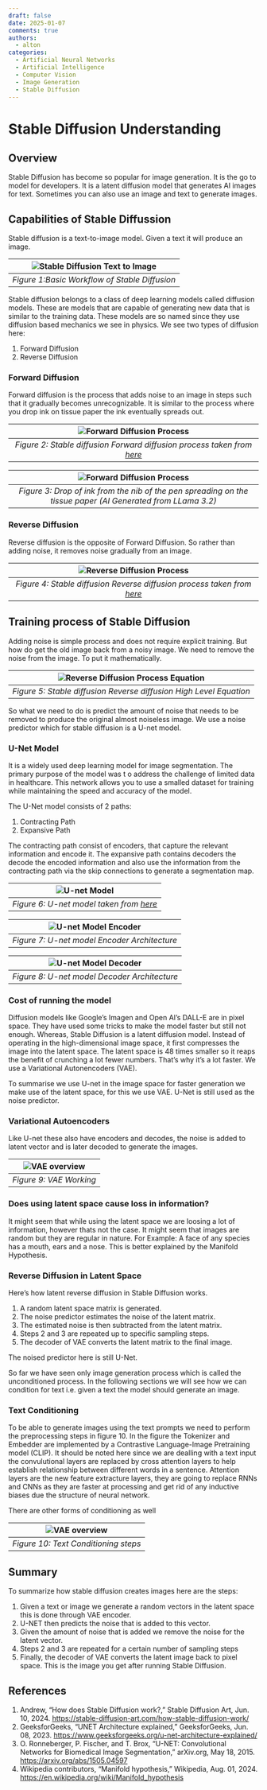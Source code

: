 ```yaml
---
draft: false
date: 2025-01-07
comments: true
authors:
  - alton
categories:
  - Artificial Neural Networks
  - Artificial Intelligence
  - Computer Vision
  - Image Generation
  - Stable Diffusion
---
```


# Stable Diffusion Understanding

## Overview 

Stable Diffusion has become so popular for image generation. It is the go to model for developers. It is a latent diffusion model that generates AI images for text. Sometimes you can also use an image and text to generate images.

## Capabilities of Stable Diffussion

Stable diffusion is a text-to-image model. Given a text it will produce an image.



| ![Stable Diffusion Text to Image](./pics/stable_diffusion.png) | 
|:--:| 
| *Figure 1:Basic Workflow of Stable Diffusion* |

Stable diffusion belongs to a class of deep learning models called diffusion models. These are models that are capable of generating new data that is similar to the training data. These models are so named since they use diffusion based mechanics we see in physics. We see two types of diffusion here:
1. Forward Diffusion
2. Reverse Diffusion

### Forward Diffusion

Forward diffusion is the process that adds noise to an image in steps such that it gradually becomes unrecognizable. It is similar to the process where you drop ink on tissue paper the ink eventually spreads out.

| ![Forward Diffusion Process](./pics/image.png) | 
|:--:| 
| *Figure 2: Stable diffusion Forward diffusion process taken from [here](https://stable-diffusion-art.com/how-stable-diffusion-work/)* |

| ![Forward Diffusion Process](./pics/Analogy_pen_ink.jpg) | 
|:--:| 
| *Figure 3: Drop of ink from the nib of the pen  spreading on the tissue paper (AI Generated from LLama 3.2)* |

### Reverse Diffusion
Reverse diffusion is the opposite of Forward Diffusion. So rather than adding noise, it removes noise gradually from an image.

| ![Reverse Diffusion Process](./pics/reverse_diffusion_process.png) | 
|:--:| 
| *Figure 4: Stable diffusion Reverse diffusion process taken from [here](https://stable-diffusion-art.com/how-stable-diffusion-work/)* |

## Training process of Stable Diffusion

Adding noise is simple process and does not require explicit training. But how do get the old image back from a noisy image. We need to remove the noise from the image. To put it mathematically.

| ![Reverse Diffusion Process Equation](./pics/Equation%20for%20Reverse%20Diffusion.png) | 
|:--:| 
| *Figure 5: Stable diffusion Reverse diffusion High Level Equation* |

So what we need to do is predict the amount of noise that needs to be removed to produce the original almost noiseless image. We use a noise predictor which for stable diffusion is a U-net model.

### U-Net Model
It is a widely used deep learning model for image segmentation. The primary purpose of the model was t o address the challenge of limited data in healthcare. This network allows you to use a smalled dataset for training while maintaining the speed and accuracy of the model.

The U-Net model consists of 2 paths:

1. Contracting Path 
2. Expansive Path

The contracting path consist of encoders, that capture the relevant information and encode it. The expansive path contains decoders the decode the encoded information and also use the information from the contracting path via the skip connections to generate a segmentation map.

| ![U-net Model](./pics/U-net.png) | 
|:--:| 
| *Figure 6: U-net model taken from [here](https://www.geeksforgeeks.org/u-net-architecture-explained/)* |


<center>

| ![U-net Model Encoder](./pics/U-net%20Encoders.png) | 
|:--:| 
| *Figure 7: U-net model Encoder Architecture* |

</center>

<center>

| ![U-net Model Decoder](./pics/U-net-decoder.png) | 
|:--:| 
| *Figure 8: U-net model Decoder Architecture* |

</center>

### Cost of running the model
Diffusion models like Google’s Imagen and Open AI’s DALL-E are in pixel space. They have used some tricks to make the model faster but still not enough. Whereas, Stable Diffusion is a latent diffusion model. Instead of operating in the high-dimensional image space, it first compresses the image into the latent space. The latent space is 48 times smaller so it reaps the benefit of crunching a lot fewer numbers. That’s why it’s a lot faster. We use a Variational Autonencoders (VAE).

To summarise we use U-net in the image space for faster generation we make use of the latent space, for this we use VAE. U-Net is still used as the noise predictor.

### Variational Autoencoders
Like U-net these also have encoders and decodes, the noise is added to latent vector and is later decoded to generate the images.

| ![VAE overview](./pics/VAE_working.png) | 
|:--:| 
| *Figure 9: VAE Working* |

### Does using latent space cause loss in information?

It might seem that while using the latent space we are loosing a lot of information, however thats not the case. It might seem that images are random but they are regular in nature. For Example: A face of any species has a mouth, ears and a nose. This is better explained by the Manifold Hypothesis.

### Reverse Diffusion in Latent Space

Here’s how latent reverse diffusion in Stable Diffusion works.

1. A random latent space matrix is generated.
2. The noise predictor estimates the noise of the latent matrix.
3. The estimated noise is then subtracted from the latent matrix.
4. Steps 2 and 3 are repeated up to specific sampling steps.
5. The decoder of VAE converts the latent matrix to the final image.

The noised predictor here is still U-Net.


So far we have seen only image generation process which is called the unconditioned process. In the following sections we will see how we can condition for text i.e. given a text the model should generate an image.

### Text Conditioning

To be able to generate images using the text prompts we need to perform the preprocessing steps in figure 10. In the figure the Tokenizer and Embedder are implemented by a Contrastive Language-Image Pretraining model (CLIP). It should be noted here since we are dealling with a text input the convulutional layers are replaced by cross attention layers to help establish relationship between different words in a sentence. Attention layers are the new feature extracture layers, they are going to replace RNNs and CNNs as they are faster at processing and get rid of any inductive biases due the structure of neural network.

There are other forms of conditioning as well

| ![VAE overview](./pics/Stable_diffusion_text_conditioning.png) | 
|:--:| 
| *Figure 10: Text Conditioning steps* |

## Summary

To summarize how stable diffusion creates images here are the steps:

1. Given a text or image we generate a random vectors in the latent space this is done through VAE encoder.
2. U-NET then predicts the noise that is added to this vector.
3. Given the amount of noise that is added we remove the noise for the latent vector.
4. Steps 2 and 3 are repeated for a certain number of sampling steps
5. Finally, the decoder of VAE converts the latent image back to pixel space. This is the image you get after running Stable Diffusion.


## References

1. Andrew, “How does Stable Diffusion work?,” Stable Diffusion Art, Jun. 10, 2024. https://stable-diffusion-art.com/how-stable-diffusion-work/
2. GeeksforGeeks, “UNET Architecture explained,” GeeksforGeeks, Jun. 08, 2023. https://www.geeksforgeeks.org/u-net-architecture-explained/
3. O. Ronneberger, P. Fischer, and T. Brox, “U-NET: Convolutional Networks for Biomedical Image Segmentation,” arXiv.org, May 18, 2015. https://arxiv.org/abs/1505.04597
4. Wikipedia contributors, “Manifold hypothesis,” Wikipedia, Aug. 01, 2024. https://en.wikipedia.org/wiki/Manifold_hypothesis